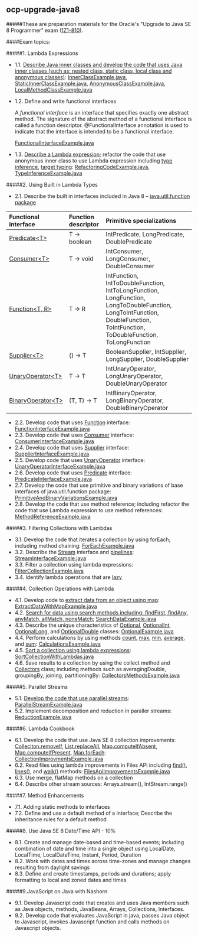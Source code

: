 ocp-upgrade-java8
-----------------

#####These are preparation materials for the Oracle's "Upgrade to Java SE 8 Programmer" exam \([1Z1-810](http://education.oracle.com/pls/web_prod-plq-dad/db_pages.getpage?page_id=5001&get_params=p_exam_id:1Z0-810)\).

####Exam topics:

#####1. Lambda Expressions
- 1.1. [Describe Java inner classes and develop the code that uses Java inner classes (such as: nested class, static class, local class and anonymous classes)](http://docs.oracle.com/javase/tutorial/java/javaOO/nested.html): [InnerClassExample.java](https://github.com/igor-baiborodine/java-various-examples/blob/master/ocp-upgrade-java8/src/main/java/com/kiroule/ocpupgradejava8/topic1_1/InnerClassExample.java),   [StaticInnerClassExample.java](https://github.com/igor-baiborodine/java-various-examples/blob/master/ocp-upgrade-java8/src/main/java/com/kiroule/ocpupgradejava8/topic1_1/StaticInnerClassExample.java),     [AnonymousClassExample.java](https://github.com/igor-baiborodine/java-various-examples/blob/master/ocp-upgrade-java8/src/main/java/com/kiroule/ocpupgradejava8/topic1_1/AnonymousClassExample.java),     [LocalMethodClassExample.java](https://github.com/igor-baiborodine/java-various-examples/blob/master/ocp-upgrade-java8/src/main/java/com/kiroule/ocpupgradejava8/topic1_1/LocalMethodClassExample.java)
    
- 1.2. Define and write functional interfaces

  A _functional interface_ is an interface that specifies exactly one abstract method. The signature of the abstract method of a functional interface is called a function descriptor. @FunctionalInterface annotation is used to indicate that the interface is intended to be a functional interface.
  
  [FunctionalInterfaceExample.java](https://github.com/igor-baiborodine/java-various-examples/blob/master/ocp-upgrade-java8/src/main/java/com/kiroule/ocpupgradejava8/topic2_2/FunctionInterfaceExample.java) 
  
- 1.3. [Describe a Lambda expression;](http://en.wikipedia.org/wiki/Anonymous_function#Java) refactor the code that use anonymous inner class to use Lambda expression including [type inference](http://docs.oracle.com/javase/tutorial/java/generics/genTypeInference.html), [target typing](http://docs.oracle.com/javase/tutorial/java/javaOO/lambdaexpressions.html#target-typing):   [RefactoringCodeExample.java](https://github.com/igor-baiborodine/java-various-examples/blob/master/ocp-upgrade-java8/src/main/java/com/kiroule/ocpupgradejava8/topic1_3/RefactoringCodeExample.java),   [TypeInferenceExample.java](https://github.com/igor-baiborodine/java-various-examples/blob/master/ocp-upgrade-java8/src/main/java/com/kiroule/ocpupgradejava8/topic1_3/TypeInferenceExample.java)
      
#####2. Using Built in Lambda Types
- 2.1. Describe the built in interfaces included in Java 8 – [java.util.function package](http://docs.oracle.com/javase/8/docs/api/java/util/function/package-summary.html)

|Functional interface|Function descriptor|Primitive specializations|
|:--------------------------|:------------------------|:------------------------|
|[Predicate\<T\>](http://docs.oracle.com/javase/8/docs/api/java/util/function/Predicate.html)|T -> boolean|IntPredicate, LongPredicate, DoublePredicate|
|[Consumer\<T\>](http://docs.oracle.com/javase/8/docs/api/java/util/function/Consumer.html)|T -> void|IntConsumer, LongConsumer, DoubleConsumer|
|[Function\<T, R\>](http://docs.oracle.com/javase/8/docs/api/java/util/function/Function.html)|T -> R|IntFunction<R>, IntToDoubleFunction, IntToLongFunction, LongFunction<R>, LongToDoubleFunction, LongToIntFunction, DoubleFunction<R>, ToIntFunction<T>, ToDoubleFunction<T>, ToLongFunction<T>|
|[Supplier\<T\>](http://docs.oracle.com/javase/8/docs/api/java/util/function/Function.html)|() -> T|BooleanSupplier, IntSupplier, LongSupplier, DoubleSupplier|
|[UnaryOperator\<T\>](http://docs.oracle.com/javase/8/docs/api/java/util/function/UnaryOperator.html)|T -> T|IntUnaryOperator, LongUnaryOperator, DoubleUnaryOperator|
|[BinaryOperator\<T\>](http://docs.oracle.com/javase/8/docs/api/java/util/function/BinaryOperator.html)|(T, T) -> T|IntBinaryOperator, LongBinaryOperator, DoubleBinaryOperator|

- 2.2. Develop code that uses [Function](http://docs.oracle.com/javase/8/docs/api/java/util/function/Function.html) interface: [FunctionInterfaceExample.java](https://github.com/igor-baiborodine/java-various-examples/blob/master/ocp-upgrade-java8/src/main/java/com/kiroule/ocpupgradejava8/topic2_2/FunctionInterfaceExample.java)
- 2.3. Develop code that uses [Consumer](http://docs.oracle.com/javase/8/docs/api/java/util/function/Consumer.html) interface: [ConsumerInterfaceExample.java](https://github.com/igor-baiborodine/java-various-examples/blob/master/ocp-upgrade-java8/src/main/java/com/kiroule/ocpupgradejava8/topic2_3/ConsumerInterfaceExample.java)
- 2.4. Develop code that uses [Supplier](https://github.com/igor-baiborodine/java-various-examples/blob/master/ocp-upgrade-java8/src/main/java/com/kiroule/ocpupgradejava8/topic2_4/SupplierInterfaceExample.java) interface: [SupplierInterfaceExample.java](https://github.com/igor-baiborodine/java-various-examples/blob/master/ocp-upgrade-java8/src/main/java/com/kiroule/ocpupgradejava8/topic2_4/SupplierInterfaceExample.java)
- 2.5. Develop code that uses [UnaryOperator](http://docs.oracle.com/javase/8/docs/api/java/util/function/UnaryOperator.html) interface: [UnaryOperatorInterfaceExample.java](https://github.com/igor-baiborodine/java-various-examples/blob/master/ocp-upgrade-java8/src/main/java/com/kiroule/ocpupgradejava8/topic2_5/UnaryOperatorInterfaceExample.java)
- 2.6. Develop code that uses [Predicate](http://docs.oracle.com/javase/8/docs/api/java/util/function/Predicate.html) interface: [PredicateInterfaceExample.java](https://github.com/igor-baiborodine/java-various-examples/blob/master/ocp-upgrade-java8/src/main/java/com/kiroule/ocpupgradejava8/topic2_6/PredicateInterfaceExample.java)
- 2.7. Develop the code that use primitive and binary variations of base interfaces of java.util.function package: [PrimitiveAndBinaryVariationsExample.java](https://github.com/igor-baiborodine/java-various-examples/blob/master/ocp-upgrade-java8/src/main/java/com/kiroule/ocpupgradejava8/topic2_7/PrimitiveAndBinaryVariationsExample.java)
- 2.8. Develop the code that use method reference; including refactor the code that use Lambda expression to use method references: [MethodReferenceExample.java](https://github.com/igor-baiborodine/java-various-examples/blob/master/ocp-upgrade-java8/src/main/java/com/kiroule/ocpupgradejava8/topic2_8/MethodReferenceExample.java)

#####3. Filtering Collections with Lambdas
- 3.1. Develop the code that iterates a collection by using forEach; including method chaining: [ForEachExample.java](https://github.com/igor-baiborodine/java-various-examples/blob/master/ocp-upgrade-java8/src/main/java/com/kiroule/ocpupgradejava8/topic3_1/ForEachExample.java)
- 3.2. Describe the [Stream](http://docs.oracle.com/javase/8/docs/api/java/util/stream/Stream.html) interface and [pipelines](http://docs.oracle.com/javase/tutorial/collections/streams/#pipelines): [StreamInterfaceExample.java](https://github.com/igor-baiborodine/java-various-examples/blob/master/ocp-upgrade-java8/src/main/java/com/kiroule/ocpupgradejava8/topic3_2/StreamInterfaceExample.java)
- 3.3. Filter a collection using lambda expressions: [FilterCollectionExample.java](https://github.com/igor-baiborodine/java-various-examples/blob/master/ocp-upgrade-java8/src/main/java/com/kiroule/ocpupgradejava8/topic3_3/FilterCollectionExample.java)
- 3.4. Identify lambda operations that are [lazy](http://docs.oracle.com/javase/tutorial/collections/streams/parallelism.html#laziness)

#####4. Collection Operations with Lambda
- 4.1. Develop code to [extract data from an object using map](http://www.oracle.com/technetwork/articles/java/ma14-java-se-8-streams-2177646.html): [ExtractDataWithMapExample.java](https://github.com/igor-baiborodine/java-various-examples/blob/master/ocp-upgrade-java8/src/main/java/com/kiroule/ocpupgradejava8/topic4_1/ExtractDataWithMapExample.java)
- 4.2. [Search for data using search methods including: findFirst, findAny, anyMatch, allMatch, noneMatch](http://www.oracle.com/technetwork/articles/java/ma14-java-se-8-streams-2177646.html); [SearchDataExample.java](https://github.com/igor-baiborodine/java-various-examples/blob/master/ocp-upgrade-java8/src/main/java/com/kiroule/ocpupgradejava8/topic4_2/SearchDataExample.java)
- 4.3. Describe the unique characteristics of [Optional](http://docs.oracle.com/javase/8/docs/api/java/util/Optional.html), [OptionalInt](https://docs.oracle.com/javase/8/docs/api/java/util/OptionalInt.html), [OptionalLong](https://docs.oracle.com/javase/8/docs/api/java/util/OptionalLong.html), and [OptionalDouble](https://docs.oracle.com/javase/8/docs/api/java/util/OptionalDouble.html) classes: [OptionalExample.java](https://github.com/igor-baiborodine/java-various-examples/blob/master/ocp-upgrade-java8/src/main/java/com/kiroule/ocpupgradejava8/topic4_3/OptionalExample.java)
- 4.4. Perform calculations by using methods [count](http://docs.oracle.com/javase/8/docs/api/java/util/stream/Stream.html#count--), [max](http://docs.oracle.com/javase/8/docs/api/java/util/stream/Stream.html#max-java.util.Comparator-), [min](http://docs.oracle.com/javase/8/docs/api/java/util/stream/Stream.html#min-java.util.Comparator-), [average](http://docs.oracle.com/javase/8/docs/api/java/util/stream/IntStream.html#average--), and [sum](http://docs.oracle.com/javase/8/docs/api/java/util/stream/IntStream.html#sum--): [CalculationsExample.java](https://github.com/igor-baiborodine/java-various-examples/blob/master/ocp-upgrade-java8/src/main/java/com/kiroule/ocpupgradejava8/topic4_4/CalculationsExample.java) 
- 4.5. [Sort a collection using lambda expressions](http://www.oracle.com/technetwork/articles/java/architect-lambdas-part2-2081439.html): [SortCollectionWithLambdas.java](https://github.com/igor-baiborodine/java-various-examples/blob/master/ocp-upgrade-java8/src/main/java/com/kiroule/ocpupgradejava8/topic4_5/SortCollectionWithLambdas.java)
- 4.6. Save results to a collection by using the collect method and [Collectors](http://docs.oracle.com/javase/8/docs/api/java/util/stream/Collectors.html) class; including methods such as averagingDouble, groupingBy, joining, partitioningBy: [CollectorsMethodsExample.java](https://github.com/igor-baiborodine/java-various-examples/blob/master/ocp-upgrade-java8/src/main/java/com/kiroule/ocpupgradejava8/topic4_6/CollectorsMethodsExample.java)

#####5. Parallel Streams
- 5.1. [Develop the code that use parallel streams](http://docs.oracle.com/javase/tutorial/collections/streams/parallelism.html): [ParallelStreamExample.java](https://github.com/igor-baiborodine/java-various-examples/blob/master/ocp-upgrade-java8/src/main/java/com/kiroule/ocpupgradejava8/topic5_1/ParallelStreamExample.java) 
- 5.2. Implement decomposition and reduction in paraller streams: [ReductionExample.java](https://github.com/igor-baiborodine/java-various-examples/blob/master/ocp-upgrade-java8/src/main/java/com/kiroule/ocpupgradejava8/topic5_2/ReductionExample.java)

#####6. Lambda Cookbook
- 6.1. Develop the code that use Java SE 8 collection improvements: [Colleciton.removeIf](http://docs.oracle.com/javase/8/docs/api/java/util/Collection.html#removeIf-java.util.function.Predicate-), [List.replaceAll](http://docs.oracle.com/javase/8/docs/api/java/util/List.html#replaceAll-java.util.function.UnaryOperator-), [Map.computeIfAbsent](http://docs.oracle.com/javase/8/docs/api/java/util/Map.html#computeIfAbsent-K-java.util.function.Function-), [Map.computeIfPresent](http://docs.oracle.com/javase/8/docs/api/java/util/Map.html#computeIfPresent-K-java.util.function.BiFunction-), [Map.forEach](http://docs.oracle.com/javase/8/docs/api/java/util/Map.html#forEach-java.util.function.BiConsumer-): [CollectionImprovmentsExample.java](https://github.com/igor-baiborodine/java-various-examples/blob/master/ocp-upgrade-java8/src/main/java/com/kiroule/ocpupgradejava8/topic6_1/CollectionImprovementsExample.java)
- 6.2. Read files using lambda improvements in Files API including [find()](http://docs.oracle.com/javase/8/docs/api/java/nio/file/Files.html#find-java.nio.file.Path-int-java.util.function.BiPredicate-java.nio.file.FileVisitOption...-), [lines()](http://docs.oracle.com/javase/8/docs/api/java/nio/file/Files.html#find-java.nio.file.Path-int-java.util.function.BiPredicate-java.nio.file.FileVisitOption...-), and [walk()](http://docs.oracle.com/javase/8/docs/api/java/nio/file/Files.html#find-java.nio.file.Path-int-java.util.function.BiPredicate-java.nio.file.FileVisitOption...-) methods: [FilesApiImprovementsExample.java](https://github.com/igor-baiborodine/java-various-examples/blob/master/ocp-upgrade-java8/src/main/java/com/kiroule/ocpupgradejava8/topic6_2/FilesApiImprovementsExample.java)
- 6.3. Use merge, flatMap methods on a collection
- 6.4. Describe other stream sources: Arrays.stream(), IntStream.range()

#####7. Method Enhancements
- 7.1. Adding static methods to interfaces
- 7.2. Define and use a default method of a interface; Describe the inheritance rules for a default method

#####8. Use Java SE 8 Date/Time API - 10%
- 8.1. Create and manage date-based and time-based events; including combination of date and time into a single object using  LocalDate, LocalTime, LocalDateTime, Instant, Period, Duration
- 8.2. Work with dates and times across time-zones and manage changes resulting from daylight savings
- 8.3. Define and create timestamps, periods and durations; apply formatting to local and zoned dates and times

#####9.JavaScript on Java with Nashorn
- 9.1. Develop Javascript code that creates and uses Java members such as Java objects, methods, JavaBeans, Arrays, Collections, Interfaces.
- 9.2. Develop code that  evaluates JavaScript in java, passes Java object to Javascript, invokes Javascript function and calls methods on Javascript objects.
